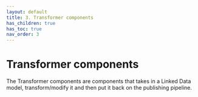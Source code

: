 ```yaml
---
layout: default
title: 3. Transformer components
has_children: true
has_toc: true
nav_order: 3
---
```


# Transformer components

The Transformer components are components that takes in a Linked Data model, transform/modify it and then put it back on the publishing pipeline.
